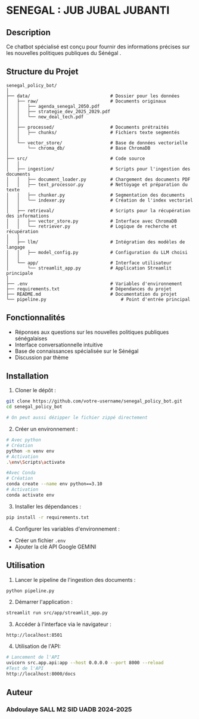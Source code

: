 # SENEGAL : JUB JUBAL JUBANTI

## Description
Ce chatbot spécialisé est conçu pour fournir des informations précises sur les nouvelles politiques publiques du Sénégal .

## Structure du Projet
```
senegal_policy_bot/
│
├── data/                              # Dossier pour les données
│   ├── raw/                           # Documents originaux
│   │   ├── agenda_senegal_2050.pdf
│   │   ├── strategie_dev_2025_2029.pdf
│   │   └── new_deal_tech.pdf
│   │
│   ├── processed/                     # Documents prétraités
│   │   ├── chunks/                    # Fichiers texte segmentés
│   │
│   └── vector_store/                  # Base de données vectorielle
│       └── chroma_db/                 # Base ChromaDB
│
├── src/                               # Code source
│   │
│   ├── ingestion/                     # Scripts pour l'ingestion des documents
│   │   ├── document_loader.py         # Chargement des documents PDF
│   │   ├── text_processor.py          # Nettoyage et préparation du texte
│   │   ├── chunker.py                 # Segmentation des documents
│   │   └── indexer.py                 # Création de l'index vectoriel
│   │
│   ├── retrieval/                     # Scripts pour la récupération des informations
│   │   ├── vector_store.py            # Interface avec ChromaDB
│   │   └── retriever.py               # Logique de recherche et récupération
│   │
│   ├── llm/                           # Intégration des modèles de langage
│   │   ├── model_config.py            # Configuration du LLM choisi
│   │
│   └── app/                           # Interface utilisateur
│       └── streamlit_app.py           # Application Streamlit principale
│
├── .env                               # Variables d'environnement
├── requirements.txt                   # Dépendances du projet
├── README.md                          # Documentation du projet
└── pipeline.py                            # Point d'entrée principal
```

## Fonctionnalités
- Réponses aux questions sur les nouvelles politiques publiques sénégalaises
- Interface conversationnelle intuitive
- Base de connaissances spécialisée sur le Sénégal
- Discussion par thème

## Installation
1. Cloner le dépôt :
```bash
git clone https://github.com/votre-username/senegal_policy_bot.git
cd senegal_policy_bot

# On peut aussi dézipper le fichier zippé directement
```

2. Créer un environnement :

```bash
# Avec python
# Création
python -m venv env
# Activation
.\env\Scripts\activate
```

```bash
#Avec Conda
# Création
conda create --name env python==3.10
# Activation
conda activate env
```

3. Installer les dépendances :
```bash
pip install -r requirements.txt
```

4. Configurer les variables d'environnement :
- Créer un fichier `.env`
- Ajouter la clé API Google GEMINI

## Utilisation
1. Lancer le pipeline de l'ingestion des documents :
```bash
python pipeline.py
```
2. Démarrer l'application :
```bash
streamlit run src/app/streamlit_app.py
```

3. Accéder à l'interface via le navigateur :
```
http://localhost:8501
```

4. Utilisation de l'API:
```bash
# Lancement de l'API
uvicorn src.app.api:app --host 0.0.0.0 --port 8000 --reload
#Test de l'API
http://localhost:8000/docs
```

## Auteur
### Abdoulaye SALL M2 SID UADB 2024-2025